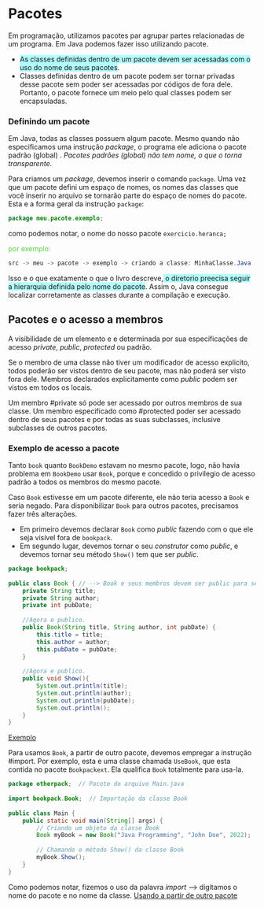 
# Pacotes
Em programação, utilizamos pacotes par agrupar partes relacionadas de um programa. Em Java podemos fazer isso utilizando pacote.

* <span style="background:#b1ffff">As classes definidas dentro de um pacote devem ser acessadas com o uso do nome de seus pacotes</span>.
* Classes definidas dentro de um pacote podem ser tornar privadas desse pacote sem poder ser acessadas por códigos de fora dele. Portanto, o pacote fornece um meio pelo qual classes podem ser encapsuladas.

### Definindo um pacote 
Em Java, todas as classes possuem algum pacote. Mesmo quando não especificamos uma instrução *package*, o programa ele adiciona o pacote padrão (global) . *Pacotes padrões (global) não tem nome, o que o torna transparente.* 

Para criamos um *package*, devemos inserir o comando ``package``. Uma vez que um pacote defini um espaço de nomes, os nomes das classes que você inserir no arquivo se tornarão parte do espaço de nomes do pacote.
Esta e a forma geral da instrução ``package``: 
```Java 
package meu.pacote.exemplo;
```
como podemos notar, o nome do nosso pacote `exercicio.heranca;`

<font color="#58d642">por exemplo: </font>
```Java 
src -> meu -> pacote -> exemplo -> criando a classe: MinhaClasse.Java
```
Isso e o que exatamente o que o livro descreve,<span style="background:#b1ffff"> o diretorio preecisa seguir a hierarquia definida pelo nome do pacote</span>. Assim o, Java consegue localizar corretamente as classes durante a compilação e execução.
 
## Pacotes e o acesso a membros
 A visibilidade de um elemento e e determinada por sua especificações de acesso *private*, *public*, *protected* ou padrão.

Se o membro de uma classe não tiver um modificador de acesso explicito, todos poderão ser vistos dentro de seu pacote, mas não poderá ser visto fora dele.
Membros declarados explicitamente como *public* podem ser vistos em todos os locais.

Um membro #private só pode ser acessado por outros membros de sua classe. Um membro especificado como #protected poder ser acessado dentro de seus pacotes e por todas as suas subclasses, inclusive subclasses de outros pacotes.

### Exemplo de acesso a pacote
Tanto `book` quanto `BookDemo` estavam no mesmo pacote, logo, não havia problema em `BookDemo` usar `Book`, porque e concedido o privilegio de acesso padrão a todos os membros do mesmo pacote.

Caso `Book` estivesse em um pacote diferente, ele não teria acesso a `Book` e seria negado. Para disponibilizar `Book` para outros pacotes, precisamos fazer três alterações.
* Em primeiro  devemos declarar `Book` como *public* fazendo com o que ele seja visível fora de `bookpack`.
* Em segundo lugar, devemos tornar o seu *construtor* como *public*, e devemos tornar seu método `Show()` tem que ser *public*.

```Java 
package bookpack;  
  
public class Book { // --> Book e seus membros devem ser public para serem usados por outros pacotes.  
    private String title;  
    private String author;  
    private int pubDate;  
  
    //Agora e publico.  
    public Book(String title, String author, int pubDate) {  
        this.title = title;  
        this.author = author;  
        this.pubDate = pubDate;  
    }  
  
    //Agora e publico.  
    public void Show(){  
        System.out.println(title);  
        System.out.println(author);  
        System.out.println(pubDate);  
        System.out.println();  
    }  
}
```
[Exemplo](file:///G:/Meu%20Drive/Java10x/Estudo%202%20-%20Pacotes%20e%20interfaces/Pcotes%20e%20acesso%20a%20membros/BookDemo.Java ) 

Para usamos ``Book``, a partir de outro pacote, devemos empregar a instrução #import. Por exemplo, esta e uma classe chamada `UseBook`, que esta contida no pacote `Bookpackext`. Ela qualifica `Book` totalmente para usa-la.  
```Java 
package otherpack;  // Pacote do arquivo Main.java  
  
import bookpack.Book;  // Importação da classe Book  
  
public class Main {  
    public static void main(String[] args) {  
        // Criando um objeto da classe Book  
        Book myBook = new Book("Java Programming", "John Doe", 2022);  
  
        // Chamando o método Show() da classe Book  
        myBook.Show();  
    }  
}
```
Como podemos notar, fizemos o uso da palavra *import* --> digitamos o nome do pacote e no nome da classe. [Usando a partir de outro pacote](file:///G:/Meu%20Drive/Java10x/Estudo%202%20-%20Pacotes%20e%20interfaces/Pcotes%20e%20acesso%20a%20membros/otherpack.Java)

